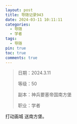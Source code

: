 ```yaml
---
layout: post
title: 导随记录943
date: 2024-03-11 10:11:11
categories:
  - 导随
  - 学者
tags:
  - 导随
pin: true
toc: true
comments: true
---
```

> 日期：2024.3.11
>
> 等级：50
>
> 副本：神兵要塞帝国南方堡
>
> 职业：学者

打动画城 送南方堡。